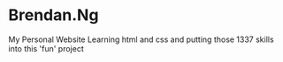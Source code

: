 # Brendan.Ng
My Personal Website
Learning html and css and putting those 1337 skills into this 'fun' project
